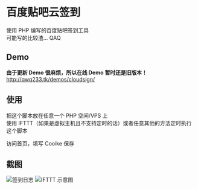 # 百度贴吧云签到

使用 PHP 编写的百度贴吧签到工具  
可能写的比较渣... QAQ  

## Demo
**由于更新 Demo 很麻烦，所以在线 Demo 暂时还是旧版本！**  
http://qwq233.tk/demos/cloudsign/

## 使用

把这个脚本放在任意一个 PHP 空间/VPS 上  
使用 IFTTT（如果是虚拟主机且不支持定时的话）或者任意其他的方法定时执行这个脚本  

访问首页，填写 Cooike 保存  

## 截图
![签到日志](https://github.com/XcantloadX/TieBaCloudSign/blob/master/log.png?raw=true)
![IFTTT 示意图](https://github.com/XcantloadX/TieBaCloudSign/blob/master/ifttt.png?raw=true)
